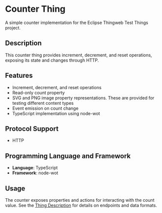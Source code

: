 # Counter Thing

A simple counter implementation for the Eclipse Thingweb Test Things project.

## Description

This counter thing provides increment, decrement, and reset operations, exposing its state and changes through HTTP.

## Features

-   Increment, decrement, and reset operations
-   Read-only count property
-   SVG and PNG image property representations. These are provided for testing different content types
-   Event emission on count change
-   TypeScript implementation using node-wot

## Protocol Support

-   HTTP

## Programming Language and Framework

-   **Language**: TypeScript
-   **Framework**: node-wot

## Usage

The counter exposes properties and actions for interacting with the count value. See the [Thing Description](https://github.com/eclipse-thingweb/test-things/blob/main/things/counter-thing/counter-thing.td.json) for details on endpoints and data formats. 